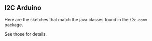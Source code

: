 ## I2C Arduino
Here are the sketches that match the java classes found in the `i2c.comm` package.

See those for details.
